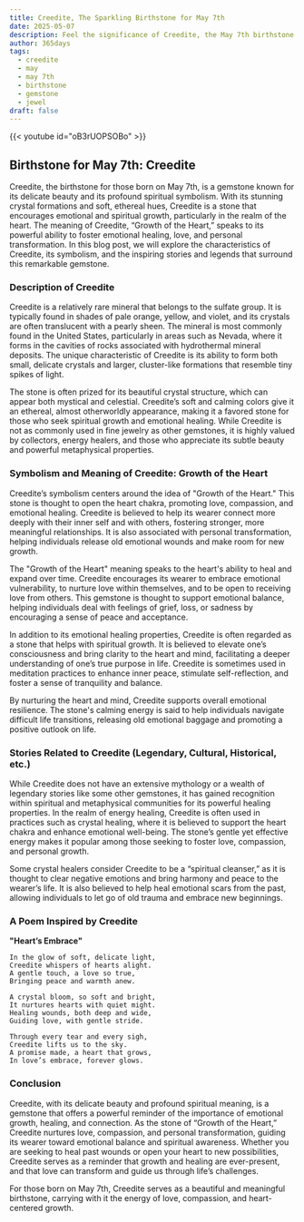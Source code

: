 ```yaml
---
title: Creedite, The Sparkling Birthstone for May 7th
date: 2025-05-07
description: Feel the significance of Creedite, the May 7th birthstone symbolizing Growth of the heart. Let its beauty and meaning brighten your day.
author: 365days
tags:
  - creedite
  - may
  - may 7th
  - birthstone
  - gemstone
  - jewel
draft: false
---
```


{{< youtube id="oB3rUOPSOBo" >}}

## Birthstone for May 7th: Creedite

Creedite, the birthstone for those born on May 7th, is a gemstone known for its delicate beauty and its profound spiritual symbolism. With its stunning crystal formations and soft, ethereal hues, Creedite is a stone that encourages emotional and spiritual growth, particularly in the realm of the heart. The meaning of Creedite, “Growth of the Heart,” speaks to its powerful ability to foster emotional healing, love, and personal transformation. In this blog post, we will explore the characteristics of Creedite, its symbolism, and the inspiring stories and legends that surround this remarkable gemstone.

### Description of Creedite

Creedite is a relatively rare mineral that belongs to the sulfate group. It is typically found in shades of pale orange, yellow, and violet, and its crystals are often translucent with a pearly sheen. The mineral is most commonly found in the United States, particularly in areas such as Nevada, where it forms in the cavities of rocks associated with hydrothermal mineral deposits. The unique characteristic of Creedite is its ability to form both small, delicate crystals and larger, cluster-like formations that resemble tiny spikes of light.

The stone is often prized for its beautiful crystal structure, which can appear both mystical and celestial. Creedite’s soft and calming colors give it an ethereal, almost otherworldly appearance, making it a favored stone for those who seek spiritual growth and emotional healing. While Creedite is not as commonly used in fine jewelry as other gemstones, it is highly valued by collectors, energy healers, and those who appreciate its subtle beauty and powerful metaphysical properties.

### Symbolism and Meaning of Creedite: Growth of the Heart

Creedite’s symbolism centers around the idea of "Growth of the Heart." This stone is thought to open the heart chakra, promoting love, compassion, and emotional healing. Creedite is believed to help its wearer connect more deeply with their inner self and with others, fostering stronger, more meaningful relationships. It is also associated with personal transformation, helping individuals release old emotional wounds and make room for new growth.

The "Growth of the Heart" meaning speaks to the heart's ability to heal and expand over time. Creedite encourages its wearer to embrace emotional vulnerability, to nurture love within themselves, and to be open to receiving love from others. This gemstone is thought to support emotional balance, helping individuals deal with feelings of grief, loss, or sadness by encouraging a sense of peace and acceptance.

In addition to its emotional healing properties, Creedite is often regarded as a stone that helps with spiritual growth. It is believed to elevate one’s consciousness and bring clarity to the heart and mind, facilitating a deeper understanding of one’s true purpose in life. Creedite is sometimes used in meditation practices to enhance inner peace, stimulate self-reflection, and foster a sense of tranquility and balance.

By nurturing the heart and mind, Creedite supports overall emotional resilience. The stone's calming energy is said to help individuals navigate difficult life transitions, releasing old emotional baggage and promoting a positive outlook on life.

### Stories Related to Creedite (Legendary, Cultural, Historical, etc.)

While Creedite does not have an extensive mythology or a wealth of legendary stories like some other gemstones, it has gained recognition within spiritual and metaphysical communities for its powerful healing properties. In the realm of energy healing, Creedite is often used in practices such as crystal healing, where it is believed to support the heart chakra and enhance emotional well-being. The stone’s gentle yet effective energy makes it popular among those seeking to foster love, compassion, and personal growth.

Some crystal healers consider Creedite to be a “spiritual cleanser,” as it is thought to clear negative emotions and bring harmony and peace to the wearer’s life. It is also believed to help heal emotional scars from the past, allowing individuals to let go of old trauma and embrace new beginnings.

### A Poem Inspired by Creedite

**"Heart’s Embrace"**

```
In the glow of soft, delicate light,  
Creedite whispers of hearts alight.  
A gentle touch, a love so true,  
Bringing peace and warmth anew.

A crystal bloom, so soft and bright,  
It nurtures hearts with quiet might.  
Healing wounds, both deep and wide,  
Guiding love, with gentle stride.

Through every tear and every sigh,  
Creedite lifts us to the sky.  
A promise made, a heart that grows,  
In love’s embrace, forever glows.
```

### Conclusion

Creedite, with its delicate beauty and profound spiritual meaning, is a gemstone that offers a powerful reminder of the importance of emotional growth, healing, and connection. As the stone of “Growth of the Heart,” Creedite nurtures love, compassion, and personal transformation, guiding its wearer toward emotional balance and spiritual awareness. Whether you are seeking to heal past wounds or open your heart to new possibilities, Creedite serves as a reminder that growth and healing are ever-present, and that love can transform and guide us through life’s challenges.

For those born on May 7th, Creedite serves as a beautiful and meaningful birthstone, carrying with it the energy of love, compassion, and heart-centered growth.